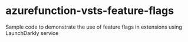 # azurefunction-vsts-feature-flags
Sample code to demonstrate the use of feature flags in extensions using LaunchDarkly service
